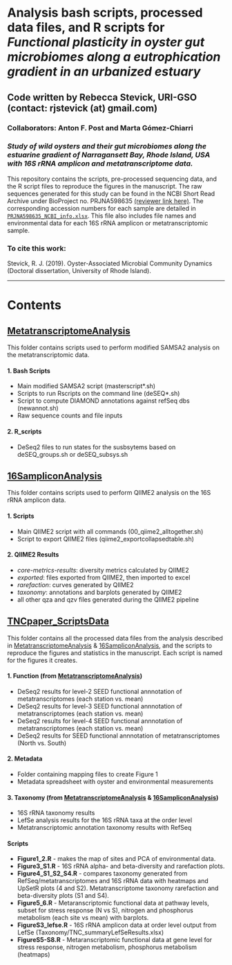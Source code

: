 # Analysis bash scripts, processed data files, and R scripts for *Functional plasticity in oyster gut microbiomes along a eutrophication gradient in an urbanized estuary*

## Code written by Rebecca Stevick, URI-GSO (contact: rjstevick (at) gmail.com)
### Collaborators: Anton F. Post and Marta Gómez-Chiarri

### *Study of wild oysters and their gut microbiomes along the estuarine gradient of Narragansett Bay, Rhode Island, USA with 16S rRNA amplicon and metatranscriptome data.*

This repository contains the scripts, pre-processed sequencing data, and the R script files to reproduce the figures in the manuscript. The raw sequences generated for this study can be found in the NCBI Short Read Archive under BioProject no. PRJNA598635 [(reviewer link here)](https://dataview.ncbi.nlm.nih.gov/object/PRJNA598635?reviewer=5g8ftj52399ut5ujmj7v7t0hh8). The corresponding accession numbers for each sample are detailed in [`PRJNA598635_NCBI_info.xlsx`](/PRJNA598635_NCBI_info.xlsx). This file also includes file names and environmental data for each 16S rRNA amplicon or metatranscriptomic sample.

### To cite this work:
Stevick, R. J. (2019). Oyster-Associated Microbial Community Dynamics (Doctoral dissertation, University of Rhode Island).

--------------------------------------------------------------------------------

# Contents
## [MetatranscriptomeAnalysis](/MetatranscriptomeAnalysis)
This folder contains scripts used to perform modified SAMSA2 analysis on the metatranscriptomic data.
#### 1. Bash Scripts
- Main modified SAMSA2 script (masterscript*.sh)
- Scripts to run Rscripts on the command line (deSEQ*.sh)
- Script to compute DIAMOND annotations against refSeq dbs (newannot.sh)
- Raw sequence counts and file inputs
#### 2. R_scripts
- DeSeq2 files to run states for the susbsytems based on deSEQ_groups.sh or deSEQ_subsys.sh


## [16SampliconAnalysis](/16SampliconAnalysis)
This folder contains scripts used to perform QIIME2 analysis on the 16S rRNA amplicon data.
#### 1. Scripts
- Main QIIME2 script with all commands (00_qiime2_alltogether.sh)
- Script to export QIIME2 files (qiime2_exportcollapsedtable.sh)
#### 2. QIIME2 Results
- *core-metrics-results*: diversity metrics calculated by QIIME2
- *exported*: files exported from QIIME2, then imported to excel
- *rarefaction*: curves generated by QIIME2
- *taxonomy*: annotations and barplots generated by QIIME2
- all other qza and qzv files generated during the QIIME2 pipeline


## [TNCpaper_ScriptsData](/TNCpaper_ScriptsData)
This folder contains all the processed data files from the analysis described in [MetatranscriptomeAnalysis](/MetatranscriptomeAnalysis) & [16SampliconAnalysis](/16SampliconAnalysis), and the scripts to reproduce the figures and statistics in the manuscript. Each script is named for the figures it creates.
#### 1. Function (from [MetatranscriptomeAnalysis](/MetatranscriptomeAnalysis))
- DeSeq2 results for level-2 SEED functional annnotation of metatranscriptomes (each station vs. mean)
- DeSeq2 results for level-3 SEED functional annnotation of metatranscriptomes (each station vs. mean)
- DeSeq2 results for level-4 SEED functional annnotation of metatranscriptomes (each station vs. mean)
- DeSeq2 results for SEED functional annnotation of metatranscriptomes (North vs. South)
#### 2. Metadata
- Folder containing mapping files to create Figure 1
- Metadata spreadsheet with oyster and environmental measurements
#### 3. Taxonomy (from [MetatranscriptomeAnalysis](/MetatranscriptomeAnalysis) & [16SampliconAnalysis](/16SampliconAnalysis))
- 16S rRNA taxonomy results
- LefSe analysis results for the 16S rRNA taxa at the order level
- Metatranscriptomic annotation taxonomy results with RefSeq
#### Scripts
- **Figure1_2.R** - makes the map of sites and PCA of environmental data.
- **Figure3_S1.R** - 16S rRNA alpha- and beta-diversity and rarefaction plots.
- **Figure4_S1_S2_S4.R** - compares taxonomy generated from RefSeq/metatranscriptomes and 16S rRNA data with heatmaps and UpSetR plots (4 and S2). Metatranscriptome taxonomy rarefaction and beta-diversity plots (S1 and S4).
- **Figure5_6.R** - Metaranscriptomic functional data at pathway levels, subset for stress response (N vs S), nitrogen and phosphorus metabolism (each site vs mean) with barplots.
- **FigureS3_lefse.R** - 16S rRNA amplicon data at order level output from LefSe (Taxonomy/TNC_summaryLefSeResults.xlsx)
- **FigureS5-S8.R** - Metaranscriptomic functional data at gene level for stress response, nitrogen metabolism, phosphorus metabolism (heatmaps)
